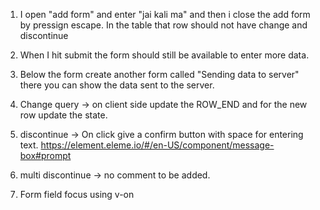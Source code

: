 1. I open "add form" and enter "jai kali ma" and then i close the add form by pressign escape. In the table that row should not have change and discontinue

2. When I hit submit the form should still be available to enter more data.

3. Below the form create another form called "Sending data to server" there you can show the data sent to the server.

4. Change query -> on client side update the ROW_END and for the new row update the state.

5. discontinue -> On click give a confirm button with space for entering text. https://element.eleme.io/#/en-US/component/message-box#prompt

6. multi discontinue -> no comment to be added.

7. Form field focus using v-on
